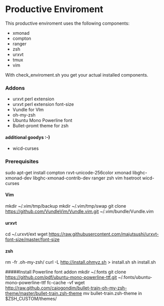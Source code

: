# Productive Enviroment

This productive enviroment uses the following components:
- xmonad
- compton
- ranger
- zsh
- urxvt
- tmux
- vim

With check_enviroment.sh you get your actual installed components.

### Addons
- urxvt perl extension
- urxvt perl extension font-size 
- Vundle for VIm
- oh-my-zsh 
- Ubuntu Mono Powerline font
- Bullet-promt theme for zsh

#### additional goodys :-)
- wicd-curses



### Prerequisites
sudo apt-get install compton rxvt-unicode-256color xmonad libghc-xmonad-dev libghc-xmonad-contrib-dev ranger zsh vim hsetroot wicd-curses

#### Vim
mkdir ~/.vim/tmp/backup
mkdir ~/.vim/tmp/swap
git clone https://github.com/VundleVim/Vundle.vim.git ~/.vim/bundle/Vundle.vim

#### urxvt
cd ~/.urxvt/ext
wget https://raw.githubusercontent.com/majutsushi/urxvt-font-size/master/font-size

#### zsh
rm -fr .oh-my-zsh/
curl -L http://install.ohmyz.sh > install.sh
sh install.sh

#####Install Powerline font addon
mkdir ~/.fonts
git clone https://github.com/pdf/ubuntu-mono-powerline-ttf.git ~/.fonts/ubuntu-mono-powerline-ttf
fc-cache -vf
 wget http://raw.github.com/caiogondim/bullet-train-oh-my-zsh-theme/master/bullet-train.zsh-theme
 mv bullet-train.zsh-theme in $ZSH_CUSTOM/themes/
